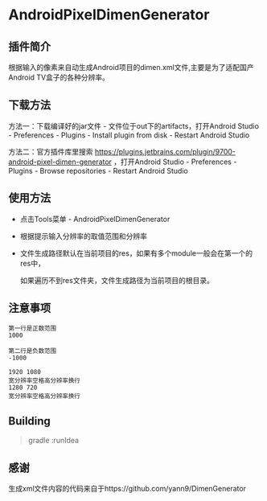 # AndroidPixelDimenGenerator

## 插件简介

根据输入的像素来自动生成Android项目的dimen.xml文件,主要是为了适配国产Android TV盒子的各种分辨率。

## 下载方法

方法一：下载编译好的jar文件 - 文件位于out下的artifacts，打开Android Studio - Preferences - Plugins - Install plugin from disk - Restart Android Studio

方法二：官方插件库里搜索 https://plugins.jetbrains.com/plugin/9700-android-pixel-dimen-generator ，打开Android Studio - Preferences - Plugins - Browse repositories - Restart Android Studio

## 使用方法

- 点击Tools菜单 - AndroidPixelDimenGenerator
- 根据提示输入分辨率的取值范围和分辨率
- 文件生成路径默认在当前项目的res，如果有多个module一般会在第一个的res中，

  如果遍历不到res文件夹，文件生成路径为当前项目的根目录。

## 注意事项

```
第一行是正数范围
1000
```

```
第二行是负数范围
-1000
```

```
1920 1080
宽分辨率空格高分辨率换行
1280 720
宽分辨率空格高分辨率换行
```

## Building

> gradle :runIdea

## 感谢

生成xml文件内容的代码来自于https://github.com/yann9/DimenGenerator
